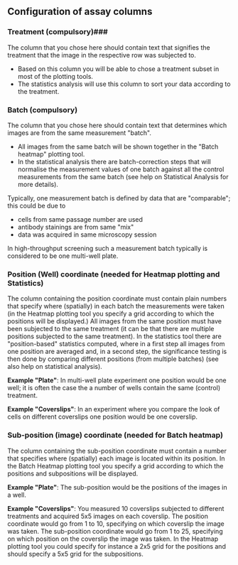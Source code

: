 ## Configuration of assay columns ##


### Treatment (compulsory)###

The column that you chose here should contain text that signifies the treatment that the image in the respective row was subjected to. 
- Based on this column you will be able to chose a treatment subset in most of the plotting tools.
- The statistics analysis  will use this column to sort your data according to the treatment.


### Batch (compulsory) ###

The column that you chose here should contain text that determines which images are from the same measurement "batch".

- All images from the same batch will be shown together in the "Batch heatmap" plotting tool.
- In the statistical analysis there are batch-correction steps that will normalise the measurement values of one batch against all the control measurements from the same batch (see help on Statistical Analysis for more details).

Typically, one measurement batch is defined by data that are "comparable"; this could be due to

- cells from same passage number are used
- antibody stainings are from same "mix"
- data was acquired in same microscopy session

In high-throughput screening such a measurement batch typically is considered to be one multi-well plate.



### Position (Well) coordinate (needed for Heatmap plotting and Statistics) ###

The column containing the position coordinate must contain plain numbers that specify where (spatially) in each batch the measurements were taken (in the Heatmap plotting tool you specify a grid according to which the positions will be displayed.)
All images from the same position must have been subjected to the same treatment (it can be that there are multiple positions subjected to the same treatment). In the statistics tool there are "position-based" statistics computed, where in a first step all images from one position are averaged and, in a second step, the significance testing is then done by comparing different positions (from multiple batches) (see also help on statistical analysis).

__Example "Plate"__: In multi-well plate experiment one position would be one well; it is often the case the a number of wells contain the same (control) treatment.

__Example "Coverslips"__: In an experiment where you compare the look of cells on different coverslips one position would be one coverslip.


### Sub-position (image) coordinate (needed for Batch heatmap) ###

The column containing the sub-position coordinate must contain a number that specifies where (spatially) each image is located within its position. In the Batch Heatmap plotting tool you specify a grid according to which the positions and subpositions will be displayed.

__Example "Plate"__: The sub-position would be the positions of the images in a well.

__Example "Coverslips"__: You measured 10 coverslips subjected to different treatments and acquired 5x5 images on each coverslip.
The position coordinate would go from 1 to 10, specifying on which coverslip the image was taken.
The sub-position coordinate would go from 1 to 25, specifying on which position on the coverslip the image was taken.
In the Heatmap plotting tool you could specify for instance a 2x5 grid for the positions and should specify a 5x5 grid for the subpositions.

